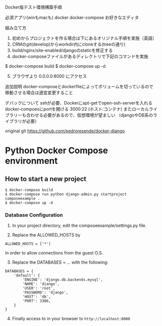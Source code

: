 
Docker版テスト環境構築手順

必須アプリ(winもmacも)
docker
docker-compose 
お好きなエディタ

組み立て方
1. 初めからプロジェクトを作る場合は下にあるオリジナル手順を実施（英語）
2. CRMのgit(develop)からworkdir内にcloneする(treeの通り)
3. build/nginx/site-enabled/djangoのstaticを修正する
4. docker-composeファイルがあるディレクトリで下記のコマンドを実施

$ docker-compose build
$ docker-compose up -d

5. ブラウザより 0.0.0.0:8000 にアクセス

追加説明
docker-composeとdockerfileによってボリュームを切っているので
移動させる場合は適宜変更すること

デバックについて
sshが必要、Dockerにapt-getでopen-ssh-serverを入れる
docker-compoesにportを開ける 3000:22 (ホスト:コンテナ)
またローカルライブラリーも合わせる必要があるので、仮想環境が望ましい
（djangoやDB系のライブラリが必要）



original git
https://github.com/pedroresende/docker-django

# Python Docker Compose environment

## How to start a new project

```
$ docker-compose build
$ docker-compose run python django-admin.py startproject composeexample .
$ docker-compose up -d
```

### Database Configuration

1. In your project directory, edit the composeexample/settings.py file.

2. Replace the ALLOWED_HOSTS by

```
ALLOWED_HOSTS = ['*']
```

in order to allow connections from the guest O.S.

3. Replace the DATABASES = ... with the following:

```
DATABASES = {
    'default': {
        'ENGINE': 'django.db.backends.mysql',
        'NAME': 'django',
        'USER': 'root',
        'PASSWORD': 'django',
        'HOST': 'db',
        'PORT': 3306,
    }
}
```
4. Finally access to in your browser to `http://localhost:8000`
